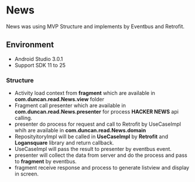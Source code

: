 # News
News was using MVP Structure and implements by Eventbus and Retrofit.

## Environment
* Android Studio 3.0.1
* Support SDK 11 to 25

### Structure 
* Activity load context from **fragment** which are available in **com.duncan.read.News.view** folder 
* Fragment call presenter which are available in **com.duncan.read.News.presenter** for process **HACKER NEWS** api calling. 
* presenter do process for request and call to Retrofit by UseCaseImpl whih are available in **com.duncan.read.News.domain** 
* ReposityitoryImpl will be called in **UseCaseImpl** by **Retrofit** and **Logansquare** library and return callback. 
* UseCaseImpl will pass the result to presenter by eventbus event. 
* presenter will collect the data from server and do the process and pass to **fragment** by eventbus. 
* fragment receive response and process to generate listview and display in screen.
